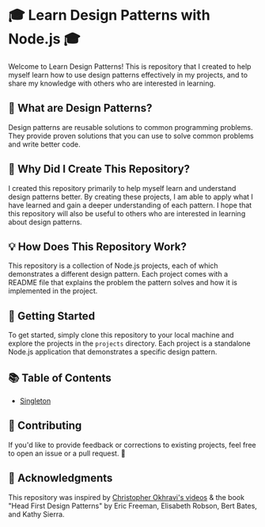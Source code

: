 # 🎓 Learn Design Patterns with Node.js 🎓

Welcome to Learn Design Patterns! This is repository that I created to help myself learn how to use design patterns effectively in my projects, and to share my knowledge with others who are interested in learning.

## 🤨 What are Design Patterns?

Design patterns are reusable solutions to common programming problems. They provide proven solutions that you can use to solve common problems and write better code.

## 🤔 Why Did I Create This Repository?

I created this repository primarily to help myself learn and understand design patterns better. By creating these projects, I am able to apply what I have learned and gain a deeper understanding of each pattern. I hope that this repository will also be useful to others who are interested in learning about design patterns.

## 💡 How Does This Repository Work?

This repository is a collection of Node.js projects, each of which demonstrates a different design pattern. Each project comes with a README file that explains the problem the pattern solves and how it is implemented in the project.

## 🚀 Getting Started

To get started, simply clone this repository to your local machine and explore the projects in the `projects` directory. Each project is a standalone Node.js application that demonstrates a specific design pattern.

## 📚 Table of Contents

- [Singleton](patterns/singleton/README.md)

## 🤝 Contributing

If you'd like to provide feedback or corrections to existing projects, feel free to open an issue or a pull request. 🤗

## 🙏 Acknowledgments

This repository was inspired by [Christopher Okhravi's videos](https://www.youtube.com/@ChristopherOkhravi) & the book "Head First Design Patterns" by Eric Freeman, Elisabeth Robson, Bert Bates, and Kathy Sierra.
